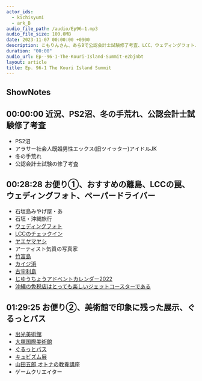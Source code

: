 ```yaml
---
actor_ids:
  - kichisyumi
  - ark_B
audio_file_path: /audio/Ep96-1.mp3
audio_file_size: 100.0MB
date: 2023-11-07 00:00:00 +0900
description: こもりんさん、あらBで公認会計士試験修了考査、LCC、ウェディングフォト、ペーパードライバー、美術館めぐり、ぐるっとパスなどについて話しました。
duration: "00:00"
audio_url: Ep--96-1-The-Kouri-Island-Summit-e2bjnbt
layout: article
title: Ep. 96-1 The Kouri Island Summit
---
```


## ShowNotes

## 00:00:00 近況、PS2沼、冬の手荒れ、公認会計士試験修了考査

* PS2沼
* アラサー社会人既婚男性エックス(旧ツイッター)アイドルJK
* 冬の手荒れ
* 公認会計士試験の修了考査

## 00:28:28 お便り①、おすすめの離島、LCCの罠、ウェディングフォト、ペーパードライバー

* 石垣島みやげ屋・あ
* 石垣・沖縄旅行
* [ウェディングフォト](https://zexy.net/mar/manual/photo_kiso/chapter2.html)
* [LCCのチェックイン](https://www.lccstyle.com/lcc_basic_guide/board)
* [ヤエヤマヤシ](https://ja.wikipedia.org/wiki/%E3%83%A4%E3%82%A8%E3%83%A4%E3%83%9E%E3%83%A4%E3%82%B7)
* アーティスト気質の写真家
* [竹富島](https://www.knt.co.jp/travelguide/kokunai/103/)
* [カイジ浜](https://painusima.com/2135/)
* [古宇利島](https://kourijima.info/)
* [じゆうちょうアドベントカレンダー2022](https://note.com/arkb/n/n6a8001be8a58)
* [沖縄の免税店はとっても楽しいジェットコースターである](https://iekomori.hatenablog.com/entry/2022/12/23/090122)

## 01:29:25 お便り②、美術館で印象に残った展示、ぐるっとパス

* [出光美術館](https://idemitsu-museum.or.jp/)
* [大塚国際美術館](https://o-museum.or.jp/)
* [ぐるっとパス](https://www.rekibun.or.jp/grutto/)
* [キュビズム展](https://cubisme.exhn.jp/)
* [山田五郎 オトナの教養講座](https://www.youtube.com/channel/UCq1r8Nq3nwI9VhvyiwcpF2w)
* ゲームクリエイター